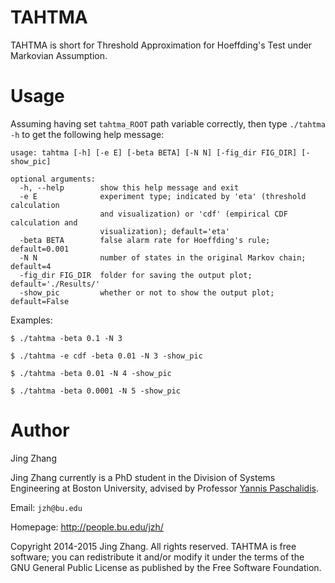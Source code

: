 TAHTMA
======

TAHTMA is short for Threshold Approximation for Hoeffding's Test under Markovian Assumption.


Usage
=====
Assuming having set `tahtma_ROOT` path variable correctly, then type `./tahtma -h` to get the following help message:
```
usage: tahtma [-h] [-e E] [-beta BETA] [-N N] [-fig_dir FIG_DIR] [-show_pic]

optional arguments:
  -h, --help        show this help message and exit
  -e E              experiment type; indicated by 'eta' (threshold calculation
                    and visualization) or 'cdf' (empirical CDF calculation and
                    visualization); default='eta'
  -beta BETA        false alarm rate for Hoeffding's rule; default=0.001
  -N N              number of states in the original Markov chain; default=4
  -fig_dir FIG_DIR  folder for saving the output plot; default='./Results/'
  -show_pic         whether or not to show the output plot; default=False
```

Examples:

 `$ ./tahtma -beta 0.1 -N 3`
 
 `$ ./tahtma -e cdf -beta 0.01 -N 3 -show_pic`

 `$ ./tahtma -beta 0.01 -N 4 -show_pic`

 `$ ./tahtma -beta 0.0001 -N 5 -show_pic`



Author
=============
Jing Zhang

Jing Zhang currently is a PhD student in the Division of Systems Engineering at Boston University, advised by Professor [Yannis Paschalidis](http://sites.bu.edu/paschalidis/).


Email: `jzh@bu.edu`

Homepage: http://people.bu.edu/jzh/


Copyright 2014-2015 Jing Zhang. All rights reserved. TAHTMA is free software; you can redistribute it and/or modify it under
the terms of the GNU General Public License as published by the Free Software Foundation.

